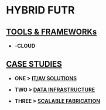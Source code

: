 # HYBRID FUTR 

## [TOOLS & FRAMEWORKs](https://github.com/jfremzrai/hybrid-futr/tree/main/FRAMEWORKS)

- **<coming soon>**
-**CLOUD**


## [CASE STUDIES](https://github.com/jfremzrai/hybrid-futr/tree/main/PROOFS)

- **ONE >
 [**IT/AV SOLUTIONS**](https://github.com/jfremzrai/hybrid-futr/tree/main/PROOFS/ONE)**

- **TWO >
 [**DATA INFRASTRUCTURE**](https://github.com/jfremzrai/hybrid-futr/tree/main/PROOFS/TWO)**

- **THREE >
 [**SCALABLE FABRICATION**](https://github.com/jfremzrai/hybrid-futr/tree/main/PROOFS/THREE)**
